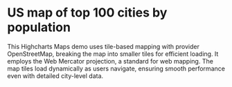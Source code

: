 # US map of top 100 cities by population
This Highcharts Maps demo uses tile-based mapping with provider OpenStreetMap, breaking the map into smaller tiles for efficient loading. It employs the Web Mercator projection, a standard for web mapping. The map tiles load dynamically as users navigate, ensuring smooth performance even with detailed city-level data.